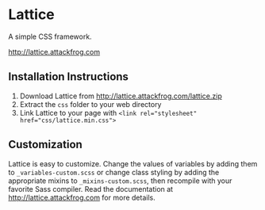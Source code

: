 # Lattice
A simple CSS framework.

http://lattice.attackfrog.com


## Installation Instructions

1. Download Lattice from http://lattice.attackfrog.com/lattice.zip
2. Extract the `css` folder to your web directory
3. Link Lattice to your page with `<link rel="stylesheet" href="css/lattice.min.css">`

## Customization

Lattice is easy to customize. Change the values of variables by adding them to `_variables-custom.scss` or change class styling by adding the appropriate mixins to `_mixins-custom.scss`, then recompile with your favorite Sass compiler. Read the documentation at http://lattice.attackfrog.com for more details.
